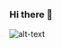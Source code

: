 ### Hi there 👋
![alt-text](https://tenor.com/view/jeff-channing-tatum-22jump-street-disguise-gif-8025876)
